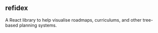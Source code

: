 ## refidex

A React library to help visualise roadmaps, curriculums, and other tree-based planning systems.
